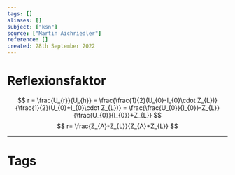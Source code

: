 ```yaml
---
tags: []
aliases: []
subject: ["ksn"]
source: ["Martin Aichriedler"]
reference: []
created: 28th September 2022
---
```


# Reflexionsfaktor
$$
r = \frac{U_{r}}{U_{h}} = \frac{\frac{1}{2}(U_{0}-I_{0}\cdot Z_{L})}{\frac{1}{2}(U_{0}+I_{0}\cdot Z_{L})} = \frac{\frac{U_{0}}{I_{0}}-Z_{L}}{\frac{U_{0}}{I_{0}}+Z_{L}}
$$
$$
r= \frac{Z_{A}-Z_{L}}{Z_{A}+Z_{L}}
$$


---
# Tags